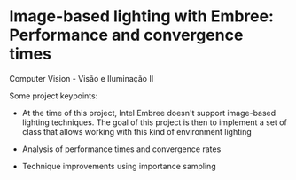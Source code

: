 # Image-based lighting with Embree: Performance and convergence times

Computer Vision - Visão e Iluminação II

Some project keypoints:
- At the time of this project, Intel Embree doesn't support image-based lighting techniques. The goal of this project is then to implement a set of class that allows working with this kind of environment lighting

- Analysis of performance times and convergence rates

- Technique improvements using importance sampling 
